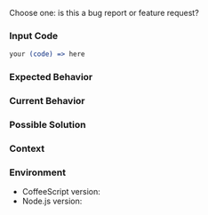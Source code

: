<!---
Thanks for filing an issue 😄! Before you submit, please read the following:

Search open/closed issues before submitting since someone might have asked the same thing before!
Our issues history stretches back to 2009, so the odds are good that your topic has come up.

If you have a support request or question please use Stack Overflow:
https://stackoverflow.com/questions/tagged/coffeescript

Issues on GitHub are only related to problems of the CoffeeScript compiler itself and we cannot answer
support questions here.
-->

Choose one: is this a bug report or feature request?

<!---
Provide a general summary of the issue in the title above.

For bugs, please also preface your title with “Bug:”. For feature requests, please preface your title
with “Proposal:”. Once your issue is reviewed, a maintainer will edit the title to refer to the part
of the codebase most relevant to the issue (if applicable).

If your request is that CoffeeScript support a new feature recently arrived to JavaScript, please note
that we generally only add features that have reached Stage 4 in the specification (in other words,
the syntax is finalized and the feature is approved to be part of the next ES release). You can still
open an issue, but it will likely be tagged with “[Awaiting Stage 4]” until the relevant ES feature is
approved for release. See https://coffeescript.org/#contributing

There are also a handful of JavaScript features that CoffeeScript intentionally does not support.
Please do not open issues regarding these. They’re listed in https://coffeescript.org/#unsupported
-->

### Input Code
<!--- If you're describing a bug, please let us know which sample code reproduces your problem. -->
<!--- If you have link from https://coffeescript.org/#try or a standalone repo please include that! -->

```coffee
your (code) => here
```

### Expected Behavior
<!--- If you’re describing a bug, tell us what should happen. -->
<!--- If you’re suggesting a change/improvement, tell us how it should work. -->

### Current Behavior
<!--- If describing a bug, tell us what happens instead of the expected behavior. -->
<!--- If suggesting a change/improvement, explain the difference from current behavior. -->

### Possible Solution
<!--- Not obligatory, but suggest a fix/reason for the bug, -->
<!--- or ideas how to implement the addition or change. -->

### Context
<!--- How has this issue affected you? What are you trying to accomplish? -->
<!--- Providing context helps us come up with a solution that is most useful in the real world. -->

### Environment
<!--- For bugs, please let us know what version of CoffeeScript you’re running: `coffee -v`. -->
<!--- If you think it might be relevant, please also let us know your version of Node. -->

* CoffeeScript version:
* Node.js version:

